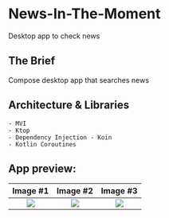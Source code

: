 # News-In-The-Moment
Desktop app to check news

## The Brief

Compose desktop app that searches news


## Architecture & Libraries
    - MVI
    - Ktop
    - Dependency Injection - Koin
    - Kotlin Coroutines

## App preview:




Image #1            |  Image #2             |  Image #3           
:-------------------------:|:----------------------------:|:----------------------------:
<img src="images/Demeter_Recipes_1.jpg">    |  <img src="images/Demeter_Recipes_2.jpg">     |  <img src="images/Demeter_Recipes_3.jpg"> 

